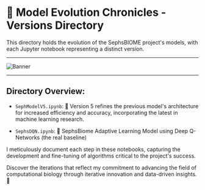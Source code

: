 # 🚀 Model Evolution Chronicles - Versions Directory

This directory holds the evolution of the SephsBIOME project's models, with each Jupyter notebook representing a distinct version.
_______________________________________
![Banner](https://github.com/LoQiseaking69/SephsBIOME/blob/master/Docs/Model/Versions/IMG_6891.gif)
_______________________________________
## Directory Overview:


- `SephModelV5.ipynb`: 🔧 Version 5 refines the previous model's architecture for increased efficiency and accuracy, incorporating the latest in machine learning research.

- `SephsDQN.ipynb`: 🧠  SephsBiome Adaptive Learning Model using Deep Q-Networks (the real baseline)

I meticulously document each step in these notebooks, capturing the development and fine-tuning of algorithms critical to the project's success.

Discover the iterations that reflect my commitment to advancing the field of computational biology through iterative innovation and data-driven insights. 🌱
